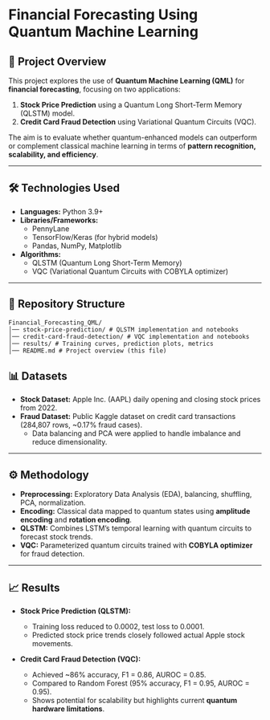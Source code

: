 # Financial Forecasting Using Quantum Machine Learning

## 📌 Project Overview
This project explores the use of **Quantum Machine Learning (QML)** for **financial forecasting**, focusing on two applications:  
1. **Stock Price Prediction** using a Quantum Long Short-Term Memory (QLSTM) model.  
2. **Credit Card Fraud Detection** using Variational Quantum Circuits (VQC).  

The aim is to evaluate whether quantum-enhanced models can outperform or complement classical machine learning in terms of **pattern recognition, scalability, and efficiency**.

---

## 🛠️ Technologies Used
- **Languages:** Python 3.9+  
- **Libraries/Frameworks:**   
  - PennyLane  
  - TensorFlow/Keras (for hybrid models)  
  - Pandas, NumPy, Matplotlib  
- **Algorithms:**  
  - QLSTM (Quantum Long Short-Term Memory)  
  - VQC (Variational Quantum Circuits with COBYLA optimizer)  

---

## 📂 Repository Structure
```
Financial_Forecasting_QML/
│── stock-price-prediction/ # QLSTM implementation and notebooks
│── credit-card-fraud-detection/ # VQC implementation and notebooks
│── results/ # Training curves, prediction plots, metrics
│── README.md # Project overview (this file)
```
## 📊 Datasets
- **Stock Dataset:** Apple Inc. (AAPL) daily opening and closing stock prices from 2022.  
- **Fraud Dataset:** Public Kaggle dataset on credit card transactions (284,807 rows, ~0.17% fraud cases).  
  - Data balancing and PCA were applied to handle imbalance and reduce dimensionality.  

---

## ⚙️ Methodology
- **Preprocessing:** Exploratory Data Analysis (EDA), balancing, shuffling, PCA, normalization.  
- **Encoding:** Classical data mapped to quantum states using **amplitude encoding** and **rotation encoding**.  
- **QLSTM:** Combines LSTM’s temporal learning with quantum circuits to forecast stock trends.  
- **VQC:** Parameterized quantum circuits trained with **COBYLA optimizer** for fraud detection.  

---

## 📈 Results
- **Stock Price Prediction (QLSTM):**  
  - Training loss reduced to 0.0002, test loss to 0.0001.  
  - Predicted stock price trends closely followed actual Apple stock movements.  

- **Credit Card Fraud Detection (VQC):**  
  - Achieved ~86% accuracy, F1 = 0.86, AUROC = 0.85.  
  - Compared to Random Forest (95% accuracy, F1 = 0.95, AUROC = 0.95).  
  - Shows potential for scalability but highlights current **quantum hardware limitations**.  
